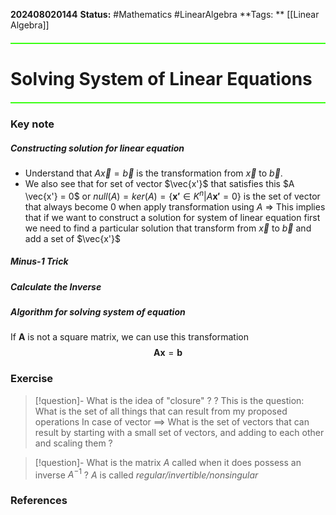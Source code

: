 **202408020144**
**Status:** #Mathematics #LinearAlgebra 
**Tags: ** [[Linear Algebra]]

<hr style="border: none; height: 2px; background-color: #39FF14; margin: 20px 0;">

# Solving System of Linear Equations

<hr style="border: none; height: 2px; background-color: #39FF14; margin: 20px 0;">

### Key note
##### Constructing solution for linear equation 
- Understand that $A \vec{x} = \vec{b}$ is the transformation from $\vec{x}$ to $\vec{b}$. 
- We also see that for set of vector $\vec{x'}$ that satisfies this $A \vec{x'} = 0$ or $null(A) = ker(A) = \{\mathbf{x'}\in K^n | A\mathbf{x'}=0\}$ is the set of vector that always become 0 when apply transformation using $A$
=> This implies that if we want to construct a solution for system of linear equation first we need to find a particular solution that transform from $\vec{x}$ to $\vec{b}$ and add a set of $\vec{x'}$

##### Minus-1 Trick

##### Calculate the Inverse

##### Algorithm for solving system of equation
If $\mathbf{A}$ is not a square matrix, we can use this transformation 
$$
\mathbf{Ax} = \mathbf{b} 
$$
### Exercise
>[!question]- What is the idea of "closure" ?
?
>This is the question: What is the set of all things that can result from my proposed operations
>In case of vector $\implies$ What is the set of vectors that can result by starting with a small set of vectors, and adding to each other and scaling them ?


>[!question]- What is the matrix $A$ called when it does possess an inverse $A^{-1}$
?
>$A$ is called *regular/invertible/nonsingular*

### References
